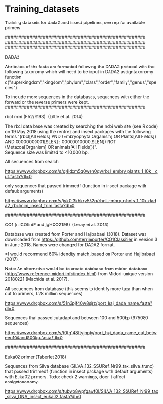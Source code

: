 # Training_datasets
Training datasets for dada2 and insect pipelines, see rep for available primers

####################################################
####################################################
####################################################

DADA2

Attributes of the fasta are formatted following the DADA2 protocal with 
the following taxonomy which will need to be input in DADA2 assigntaxonomy function
c("superkingdom","kingdom","phylum","class","order","family","genus","species")

To include more sequences in the databases, sequences with either the forward or the reverse primers were kept.
####################################################

rbcl mini (F52/R193)  (Little et al. 2014)

The rbcl data base was created by searching the ncbi web site (see R code) on 19 May 2018 using the 
rentrez and insect packages with the following terms "(rbcl[All Fields] AND (Embryophyta[Organism] OR Plants[All Fields]) 
AND 00000000001[SLEN] : 00000010000[SLEN]) NOT (Metazoa[Organism] OR animals[All Fields]))".  
Sequence size was limited to <10,000 bp. 

All sequences from search

https://www.dropbox.com/s/g4ldcm5q0wen0qv/rbcl_embry_plants_1_10k__cut.fasta?dl=0


only sequences that passed trimmedf (function in insect package with default arguments)

https://www.dropbox.com/s/jvk0f3khkry552q/rbcl_embry_plants_1_10k_dada2_rbclmini_insect_trim.fasta?dl=0

####################################################

CO1 (mlCOIintF and jgHCO2198)  (Leray et al. 2013)

Database was created from Porter and Hajibabaei (2018). Dataset was downloaded from https://github.com/terrimporter/CO1Classifier in version 3 in June 2018. Names were changed for DADA2 format. 

*I would recommend 60% idendity match, based on Porter and Hajibabaei (2017).

Note: An alternative would be to create database from midori database (http://www.reference-midori.info/index.html) from Midori-unique version 20180221 (Machida et al. 2017). 


All sequences from database (this seems to identify more taxa than when cut to primers, 1.28 million sequences)

https://www.dropbox.com/s/51n3pjf40w8sjrz/port_haj_dada_name.fasta?dl=0

Sequences that passed cutadapt and between 100 and 500bp (975080 sequences)

https://www.dropbox.com/s/t0tg148ftyjnpty/port_haj_dada_name_cut_between100and500bp.fasta?dl=0

####################################################

Euka02 primer (Taberlet 2018)

Sequences from Silva database (SILVA_132_SSURef_Nr99_tax_silva_trunc) that passed trimmedf (function in insect package with default arguments) with Euka02 primers.
Todo: check 2 warnings, doen't affect assigntaxonomy.

https://www.dropbox.com/s/tubwo8wpfgawf0l/SILVA_132_SSURef_Nr99_tax_silva_DNA_insect_euka02.fasta?dl=0
